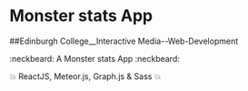 # Monster stats App

##Edinburgh College__Interactive Media--Web-Development

:neckbeard:  A Monster stats App :neckbeard:

:boom: ReactJS, Meteor.js, Graph.js & Sass :boom:

